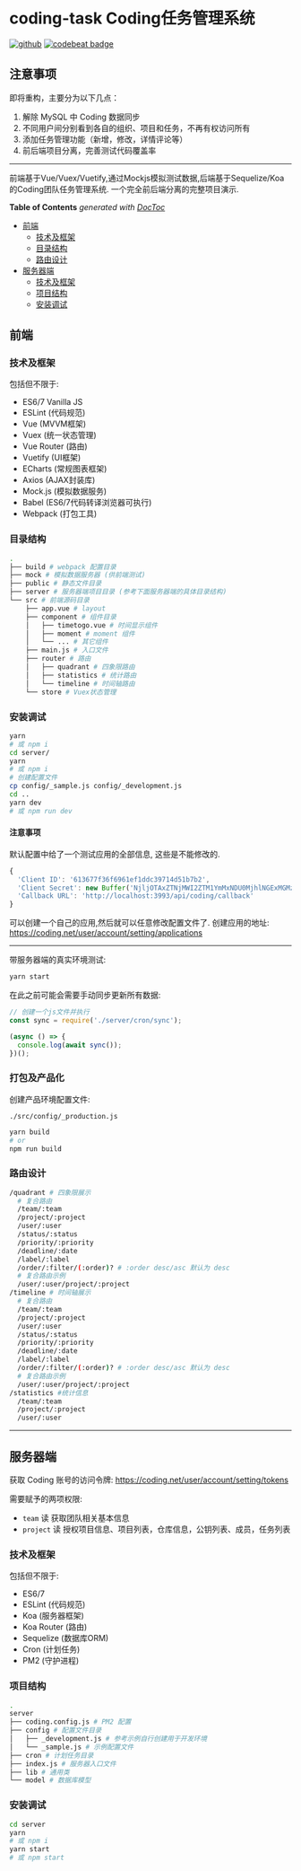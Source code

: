 # coding-task Coding任务管理系统

[![github](https://img.shields.io/github/followers/willin.svg?style=social&label=Follow)](https://github.com/willin) [![codebeat badge](https://codebeat.co/badges/701c238c-740d-418d-8474-ffa60c0ec201)](https://codebeat.co/projects/github-com-airdwing-coding-task-master)

## 注意事项

即将重构，主要分为以下几点：

1. 解除 MySQL 中 Coding 数据同步
2. 不同用户间分别看到各自的组织、项目和任务，不再有权访问所有
3. 添加任务管理功能（新增，修改，详情评论等）
4. 前后端项目分离，完善测试代码覆盖率

---

前端基于Vue/Vuex/Vuetify,通过Mockjs模拟测试数据,后端基于Sequelize/Koa的Coding团队任务管理系统. 一个完全前后端分离的完整项目演示.

<!-- START doctoc generated TOC please keep comment here to allow auto update -->
<!-- DON'T EDIT THIS SECTION, INSTEAD RE-RUN doctoc TO UPDATE -->
**Table of Contents**  *generated with [DocToc](https://github.com/thlorenz/doctoc)*

- [前端](#%E5%89%8D%E7%AB%AF)
  - [技术及框架](#%E6%8A%80%E6%9C%AF%E5%8F%8A%E6%A1%86%E6%9E%B6)
  - [目录结构](#%E7%9B%AE%E5%BD%95%E7%BB%93%E6%9E%84)
  - [路由设计](#%E8%B7%AF%E7%94%B1%E8%AE%BE%E8%AE%A1)
- [服务器端](#%E6%9C%8D%E5%8A%A1%E5%99%A8%E7%AB%AF)
  - [技术及框架](#%E6%8A%80%E6%9C%AF%E5%8F%8A%E6%A1%86%E6%9E%B6-1)
  - [项目结构](#%E9%A1%B9%E7%9B%AE%E7%BB%93%E6%9E%84)
  - [安装调试](#%E5%AE%89%E8%A3%85%E8%B0%83%E8%AF%95)

<!-- END doctoc generated TOC please keep comment here to allow auto update -->


## 前端

### 技术及框架

包括但不限于:

- ES6/7 Vanilla JS
- ESLint (代码规范)
- Vue (MVVM框架)
- Vuex (统一状态管理)
- Vue Router (路由)
- Vuetify (UI框架)
- ECharts (常规图表框架)
- Axios (AJAX封装库)
- Mock.js (模拟数据服务)
- Babel (ES6/7代码转译浏览器可执行)
- Webpack (打包工具)

### 目录结构

```bash
.
├── build # webpack 配置目录
├── mock # 模拟数据服务器 (供前端测试)
├── public # 静态文件目录
├── server # 服务器端项目目录 (参考下面服务器端的具体目录结构)
└── src # 前端源码目录
    ├── app.vue # layout
    ├── component # 组件目录
    │   ├── timetogo.vue # 时间显示组件
    │   ├── moment # moment 组件
    │   └── ... # 其它组件
    ├── main.js # 入口文件
    ├── router # 路由
    │   ├── quadrant # 四象限路由
    │   ├── statistics # 统计路由
    │   └── timeline # 时间轴路由
    └── store # Vuex状态管理
```

### 安装调试

```bash
yarn
# 或 npm i
cd server/
yarn
# 或 npm i
# 创建配置文件
cp config/_sample.js config/_development.js
cd ..
yarn dev
# 或 npm run dev
```

#### 注意事项

默认配置中给了一个测试应用的全部信息, 这些是不能修改的.

```js
{
  'Client ID': '613677f36f6961ef1ddc39714d51b7b2',
  'Client Secret': new Buffer('NjljOTAxZTNjMWI2ZTM1YmMxNDU0MjhlNGExMGMzYmMxYTMwMWE0NQ==', 'base64').toString(),
  'Callback URL': 'http://localhost:3993/api/coding/callback'
}
```

可以创建一个自己的应用,然后就可以任意修改配置文件了. 创建应用的地址: <https://coding.net/user/account/setting/applications>

---

带服务器端的真实环境测试:

```bash
yarn start
```

在此之前可能会需要手动同步更新所有数据:

```js
// 创建一个js文件并执行
const sync = require('./server/cron/sync');

(async () => {
  console.log(await sync());
})();
```

### 打包及产品化

创建产品环境配置文件:

```
./src/config/_production.js
```

```bash
yarn build
# or
npm run build
```

### 路由设计

```bash
/quadrant # 四象限展示
  # 复合路由
  /team/:team
  /project/:project
  /user/:user
  /status/:status
  /priority/:priority
  /deadline/:date
  /label/:label
  /order/:filter/(:order)? # :order desc/asc 默认为 desc
  # 复合路由示例
  /user/:user/project/:project
/timeline # 时间轴展示
  # 复合路由
  /team/:team
  /project/:project
  /user/:user
  /status/:status
  /priority/:priority
  /deadline/:date
  /label/:label
  /order/:filter/(:order)? # :order desc/asc 默认为 desc
  # 复合路由示例
  /user/:user/project/:project
/statistics #统计信息
  /team/:team
  /project/:project
  /user/:user
```

---

## 服务器端

获取 Coding 账号的访问令牌: <https://coding.net/user/account/setting/tokens>

需要赋予的两项权限:

- `team` 读 获取团队相关基本信息
- `project` 读 授权项目信息、项目列表，仓库信息，公钥列表、成员，任务列表

### 技术及框架

包括但不限于:

- ES6/7
- ESLint (代码规范)
- Koa (服务器框架)
- Koa Router (路由)
- Sequelize (数据库ORM)
- Cron (计划任务)
- PM2 (守护进程)

### 项目结构

```bash
.
server
├── coding.config.js # PM2 配置
├── config # 配置文件目录
│   ├── _development.js # 参考示例自行创建用于开发环境
│   └── _sample.js # 示例配置文件
├── cron # 计划任务目录
├── index.js # 服务器入口文件
├── lib # 通用类
└── model # 数据库模型
```

### 安装调试

```bash
cd server
yarn
# 或 npm i
yarn start
# 或 npm start
```
